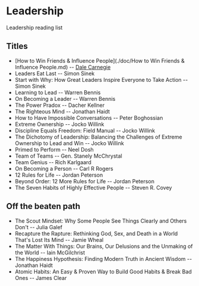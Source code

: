 # Leadership
Leadership reading list

## Titles

- [How to Win Friends & Influence People](./doc/How to Win Friends & Influence People.md) -- [Dale Carnegie](https://en.wikipedia.org/wiki/Dale_Carnegie)
- Leaders Eat Last -- Simon Sinek
- Start with Why: How Great Leaders Inspire Everyone to Take Action -- Simon Sinek
- Learning to Lead -- Warren Bennis
- On Becoming a Leader -- Warren Bennis
- The Power Pradox -- Dacher Kellner
- The Righteous Mind -- Jonathan Haidt
- How to Have Impossible Conversations -- Peter Boghossian
- Extreme Ownership -- Jocko Willink
- Discipline Equals Freedom: Field Manual -- Jocko Willink
- The Dichotomy of Leadership: Balancing the Challenges of Extreme Ownership to Lead and Win -- Jocko Willink
- Primed to Perform -- Neel Dosh
- Team of Teams -- Gen. Stanely McChrystal
- Team Genius -- Rich Karlgaard
- On Becoming a Person -- Carl R Rogers
- 12 Rules for Life -- Jordan Peterson
- Beyond Order: 12 More Rules for Life -- Jordan Peterson
- The Seven Habits of Highly Effective People -- Steven R. Covey


## Off the beaten path

- The Scout Mindset: Why Some People See Things Clearly and Others Don't -- Julia Galef
- Recapture the Rapture: Rethinking God, Sex, and Death in a World That's Lost Its Mind -- Jamie Wheal
- The Matter With Things: Our Brains, Our Delusions and the Unmaking of the World -- Iain McGilchrist
- The Happiness Hypothesis: Finding Modern Truth in Ancient Wisdom -- Jonathan Haidt
- Atomic Habits: An Easy & Proven Way to Build Good Habits & Break Bad Ones -- James Clear
